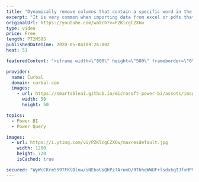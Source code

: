 ```yaml
---
title: "Dynamically remove columns that contain a specific word in the header - Power Query"
excerpt: "It is very common when importing data from excel or pdfs that you get a lot of empty columns. In today's video I will show you how to remove those columns dynamically using power query.  Here you can download all the pbix files: https://curbal.com/donwload-center\r \r SUBSCRIBE to learn more about Power"
originalUrl: https://youtube.com/watch?v=PZKlcgCZX6w
type: video
price: Free
length: PT2M58S
publishedDateTime: 2020-05-04T09:26:00Z
heat: 51

featuredContent: "<iframe width=\"800\" height=\"500\" frameborder=\"0\" src=\"https://www.youtube.com/embed/PZKlcgCZX6w\" allow=\"accelerometer; autoplay; encrypted-media; gyroscope; picture-in-picture\" allowfullscreen></iframe>"

provider:
  name: Curbal
  domain: curbal.com
  images:
    - url: https://smartableai.github.io/microsoft-power-bi/assets/images/organizations/curbal.com-50x50.jpg
      width: 50
      height: 50

topics:
  - Power BI
  - Power Query

images:
  - url: https://i.ytimg.com/vi/PZKlcgCZX6w/maxresdefault.jpg
    width: 1280
    height: 720
    isCached: true

secured: "WyWcCKrm559TFKlDlnw/iNEboUsQhPz7ArnmO/9ThhqWWUF+lsdxkqTJfxHPVRj+h3sV0HHKQlkR8ixFh+1592mZcxcXqei9jgeyO9Kw/fV9qYN8EqxCrs2nXO0+NwofEW4bhXIgrokrRcSWj1TbhrX+a02kW4ByFl/XFRKrFMAJWQaD7hQi0BzLGsTo8Aga0Jg4Jch1z71R7hVWIKnCIKR9fZTk7XLlZ9W4oVRgD2RAlcwSbuUi6ImQCHaMKXcAraMYPxDz7aRYS98Fav2318DvKRHXAupqsAF7RqByjyDPtv/+yj0eOPcEk1zsfHR45kAgaDpDsv1Kj3qGKouz01Mi3/UAnoPKnmrNCHaLuGVGyrTh8cApW6WI49cJMjx34rZZwXuMPbHymOSsa231RduTnR7UkQrTaw6/Z/xTIqc=;IJJoWvldlsnFGauq/twVcQ=="
---
```


